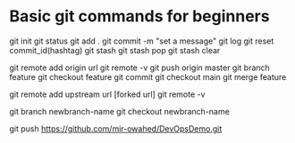 # Basic git commands for beginners

git init
git status
git add .
git commit -m "set a message"
git log
git reset commit_id(hashtag)
git stash
git stash pop
git stash clear

git remote add origin url
git remote -v
git push origin master
git branch feature
git checkout feature
git commit
git checkout main
git merge feature

git remote add upstream url [forked url]
git remote -v

git branch newbranch-name
git checkout newbranch-name

git push https://github.com/mir-owahed/DevOpsDemo.git
